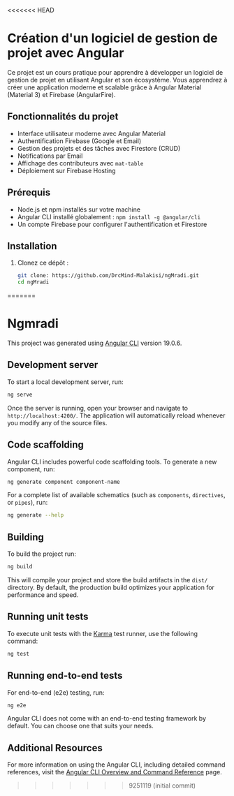 <<<<<<< HEAD
# Création d'un logiciel de gestion de projet avec Angular

Ce projet est un cours pratique pour apprendre à développer un logiciel de gestion de projet en utilisant Angular et son écosystème. Vous apprendrez à créer une application moderne et scalable grâce à Angular Material (Material 3) et Firebase (AngularFire).

## Fonctionnalités du projet
- Interface utilisateur moderne avec Angular Material
- Authentification Firebase (Google et Email)
- Gestion des projets et des tâches avec Firestore (CRUD)
- Notifications par Email
- Affichage des contributeurs avec `mat-table`
- Déploiement sur Firebase Hosting

## Prérequis
- Node.js et npm installés sur votre machine
- Angular CLI installé globalement : `npm install -g @angular/cli`
- Un compte Firebase pour configurer l'authentification et Firestore

## Installation
1. Clonez ce dépôt :  
   ```bash
   git clone: https://github.com/DrcMind-Malakisi/ngMradi.git
   cd ngMradi
=======
# Ngmradi

This project was generated using [Angular CLI](https://github.com/angular/angular-cli) version 19.0.6.

## Development server

To start a local development server, run:

```bash
ng serve
```

Once the server is running, open your browser and navigate to `http://localhost:4200/`. The application will automatically reload whenever you modify any of the source files.

## Code scaffolding

Angular CLI includes powerful code scaffolding tools. To generate a new component, run:

```bash
ng generate component component-name
```

For a complete list of available schematics (such as `components`, `directives`, or `pipes`), run:

```bash
ng generate --help
```

## Building

To build the project run:

```bash
ng build
```

This will compile your project and store the build artifacts in the `dist/` directory. By default, the production build optimizes your application for performance and speed.

## Running unit tests

To execute unit tests with the [Karma](https://karma-runner.github.io) test runner, use the following command:

```bash
ng test
```

## Running end-to-end tests

For end-to-end (e2e) testing, run:

```bash
ng e2e
```

Angular CLI does not come with an end-to-end testing framework by default. You can choose one that suits your needs.

## Additional Resources

For more information on using the Angular CLI, including detailed command references, visit the [Angular CLI Overview and Command Reference](https://angular.dev/tools/cli) page.
>>>>>>> 9251119 (initial commit)
